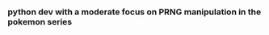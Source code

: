 ### python dev with a moderate focus on PRNG manipulation in the pokemon series

<!--
**Lincoln-LM/Lincoln-LM** is a ✨ _special_ ✨ repository because its `README.md` (this file) appears on your GitHub profile.
-->

